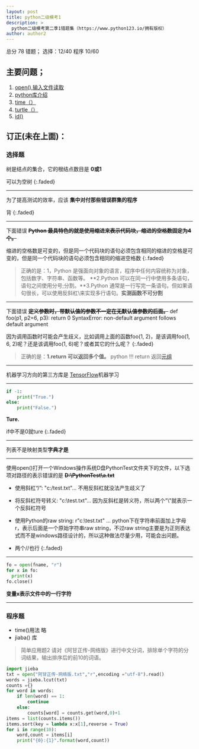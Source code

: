 ```yaml
---
layout: post
title: python二级模考1
description: >
  python二级模考第二季1错题集（https://www.python123.io/拥有版权）
author: author2
---
```


总分 78
错题； 选择：12/40  程序 10/60

## 主要问题；
1. [open(),输入文件读取](http://www.runoob.com/python/python-func-open.html)
2. [python库介绍](https://www.cnblogs.com/maplered/p/7843232.html)
3. [time（）](http://www.runoob.com/python/att-time-time.html)
4. [turtle（）](https://www.cnblogs.com/chen0307/articles/9645138.html)
5. [id()](http://www.runoob.com/python/python-func-id.html)
## 订正(未在上面)：

### 选择题
树是结点的集合，它的根结点数目是 **0或1**

可以为空树
{:.faded}

---

为了提高测试的效率，应该 **集中对付那些错误群集的程序** 

背
{:.faded}

-----

下面错误 ~~**Python 最具特色的就是使用缩进来表示代码块，缩进的空格数固定为4个。**~~

缩进的空格数是可变的，但是同一个代码块的语句必须包含相同的缩进的空格是可变的，但是同一个代码块的语句必须包含相同的缩进空格数
{:.faded}

>正确的是：1，Python 是强面向对象的语言，程序中任何内容统称为对象，包括数字、字符串、函数等。 **2.Python 可以在同一行中使用多条语句，语句之间使用分号;分割。**3.Python 通常是一行写完一条语句。但如果语句很长，可以使用反斜杠\来实现多行语句。**实测函数不可分割**

---

下面错误 ~~**定义参数时，带默认值的参数不一定在无默认值参数的后面。**~~
‪‬‪‬‪‬‪‬‮‬‭‬‪‬‪‬‪‬‪‬‪‬‪‬‮‬‪‬‭‬‪def foo(p1, p2=6, p3):
	return 0
SyntaxError: non-default argument follows default argument

因为调用函数时可能会产生歧义，比如调用上面的函数foo(1, 2)，是该调用foo(1, 6, 2)呢？还是该调用foo(1, 6)呢？或者其它的什么呢？
{:.faded}

>正确的是：**1.return 可以返回多个值。** python !!! return 返回[元组](http://www.runoob.com/python/python-tuples.html)

---

机器学习方向的第三方库是 [TensorFlow](http://www.tensorfly.cn/)机器学习

---

~~~py
if -1:
    print("True.")
else:
    print("False.")
~~~
**Ture.**

if中不是0就ture
{:.faded}

---

列表不是映射类型**字典才是**

---

使用open()打开一个Windows操作系统D盘PythonTest文件夹下的文件，以下选项对路径的表示错误的是 ~~**D:\PythonTest\a.txt**~~

- 使用斜杠“/”: "c:/test.txt"… 不用反斜杠就没法产生歧义了 

- 将反斜杠符号转义: "c:\\test.txt"… 因为反斜杠是转义符，所以两个"\\"就表示一个反斜杠符号 
- 使用Python的raw string: r"c:\test.txt" … python下在字符串前面加上字母r，表示后面是一个原始字符串raw string，不过raw string主要是为正则表达式而不是windows路径设计的，所以这种做法尽量少用，可能会出问题。

- 两个//也行
{:.faded}

---

  ~~~py
  fo = open(fname, "r")
  for x in fo:
    print(x)
  fo.close()
  ~~~

**变量x表示文件中的一行字符**

---

### 程序题 
+ time()用法 略
+ jiaba() 库
>简单应用题2
请对《阿甘正传-网络版》进行中文分词，排除单个字符的分词结果，输出排序后的前10的词语。

~~~py
import jieba
txt = open("阿甘正传-网络版.txt","r",encoding ="utf-8").read()
words = jieba.lcut(txt)
counts ={}
for word in words:
    if len(word) == 1:
        continue
    else:
        counts[word] = counts.get(word,0)+1
items = list(counts.items())
items.sort(key = lambda x:x[1],reverse = True)
for i in range(10):
    word,count = items[i]
    print("{0}:{1}".format(word,count))
~~~

